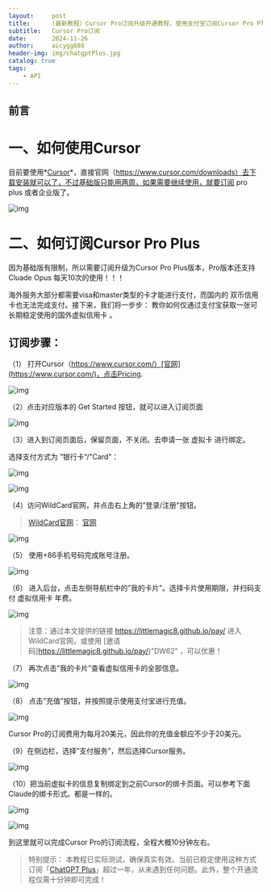 ```yaml
---
layout:     post
title:      (最新教程）Cursor Pro订阅升级开通教程，使用支付宝订阅Cursor Pro Plus
subtitle:   Cursor Pro订阅
date:       2024-11-26
author:     aicygg888
header-img: img/chatgptPlus.jpg
catalog: true
tags:
    - API
---
```


## **前言**

# 一、如何使用Cursor 

目前要使用*[Cursor](https://www.cursor.com/downloads)*，直接官网（https://www.cursor.com/downloads）去下载安装就可以了，不过基础版只能用两周，如果需要继续使用，就要订阅 pro plus 或者企业版了。

![img](https://pica.zhimg.com/80/v2-0153cfde34b06f7e50efbc844ca48fbe_720w.png)

# **二、如何订阅Cursor Pro Plus**

因为基础版有限制，所以需要订阅升级为Cursor Pro Plus版本，Pro版本还支持 Cluade Opus 每天10次的使用！！！

海外服务大部分都需要visa和master类型的卡才能进行支付，而国内的 双币信用卡也无法完成支付。接下来，我们将一步步： 教你如何仅通过支付宝获取一张可长期稳定使用的国外虚拟信用卡 。

## **订阅步骤：**

（1） 打开Cursor（https://www.cursor.com/）[官网](https://www.cursor.com/)，点击Pricing.

![img](https://pica.zhimg.com/80/v2-6a225f1864b3de9ab2d51796194fb5ba_720w.png)



（2）点击对应版本的 Get Started 按钮，就可以进入订阅页面

![img](https://pica.zhimg.com/80/v2-8facef860b6a8eb8089eed7fd2f6e2a5_720w.png)



（3）进入到订阅页面后，保留页面，不关闭。去申请一张 虚拟卡 进行绑定。

选择支付方式为 ”银行卡“/"Card"：

![img](https://pica.zhimg.com/80/v2-5895fc809e0300ea15af9dcf521d190f_720w.png)

![img](https://picx.zhimg.com/80/v2-ba3b95d8d9255bf8a09c7bb66b8e880a_720w.png)



（4）访问WildCard官网，并点击右上角的”登录/注册”按钮。

> [WildCard官网](https://littlemagic8.github.io/pay/)： [官网](https://littlemagic8.github.io/pay/)

![img](https://picx.zhimg.com/80/v2-6085a2e5b44193cb8a029ea4fdb9fec5_720w.png)



（5） 使用+86手机号码完成账号注册。

![img](https://pica.zhimg.com/80/v2-21f5141e4c274aa9b01f34914c23c431_720w.png)



（6） 进入后台，点击左侧导航栏中的”我的卡片”。选择卡片使用期限，并扫码支付 虚拟信用卡 年费。

![img](https://picx.zhimg.com/80/v2-6b6526a1f36a8bf533849ea350f1ab08_720w.png)

> 注意：通过本文提供的链接 https://littlemagic8.github.io/pay/ 进入WildCard官网，或使用 [邀请码]https://littlemagic8.github.io/pay/)”DW62” ，可以优惠！



（7） 再次点击”我的卡片”查看虚拟信用卡的全部信息。

![img](https://pic1.zhimg.com/80/v2-2534aa5fe28e6f8b39a270d8862065df_720w.png)



（8） 点击”充值”按钮，并按照提示使用支付宝进行充值。

![img](https://pic1.zhimg.com/80/v2-796caf106ec5be6f1fc694b5d6f3f4ae_720w.png)

Cursor Pro的订阅费用为每月20美元，因此你的充值金额应不少于20美元。



（9）在侧边栏，选择”支付服务”，然后选择Cursor服务。

![img](https://pic1.zhimg.com/80/v2-780e88d0c922eb556edeadd3f3f501d1_720w.png)



（10）把当前虚拟卡的信息复制绑定到之前Cursor的绑卡页面。可以参考下面Claude的绑卡形式。都是一样的。

![img](https://pic1.zhimg.com/80/v2-9434d2abb8544065fb3b17c259c8de74_720w.png)

![img](https://pica.zhimg.com/80/v2-2997ea2f80f25ac8fad8885112b4c5fe_720w.png)



到这里就可以完成Cursor Pro的订阅流程，全程大概10分钟左右。

> 特别提示： 本教程已实际测试，确保真实有效。当前已稳定使用这种方式订阅「[ChatGPT Plus](https://littlemagic8.github.io/2024/09/04/update-ChatGPT-Plus/)」超过一年，从未遇到任何问题。此外，整个开通流程仅需十分钟即可完成！

